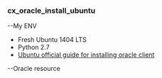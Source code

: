 ### cx_oracle_install_ubuntu

--My ENV
- Fresh Ubuntu 1404 LTS
- Python 2.7
- [Ubuntu official guide for installing oracle client](https://help.ubuntu.com/community/Oracle%20Instant%20Client)

--Oracle resource
